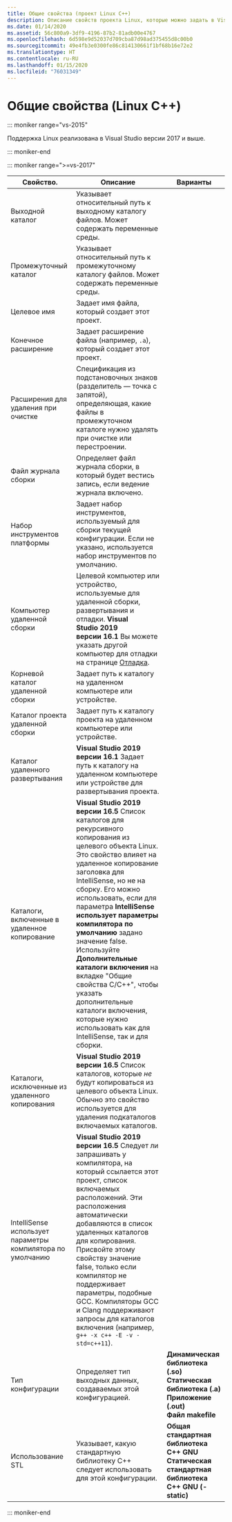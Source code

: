 ```yaml
---
title: Общие свойства (проект Linux C++)
description: Описание свойств проекта Linux, которые можно задать в Visual Studio на странице "Общие свойства".
ms.date: 01/14/2020
ms.assetid: 56c800a9-3df9-4196-87b2-81adb00e4767
ms.openlocfilehash: 6d598e9d52037d709cba87d98ad375455d8c00b0
ms.sourcegitcommit: 49e4fb3e0300fe86c814130661f1bf68b16e72e2
ms.translationtype: HT
ms.contentlocale: ru-RU
ms.lasthandoff: 01/15/2020
ms.locfileid: "76031349"
---
```

# <a name="general-properties-linux-c"></a>Общие свойства (Linux C++)

::: moniker range="vs-2015"

Поддержка Linux реализована в Visual Studio версии 2017 и выше.

::: moniker-end

::: moniker range=">=vs-2017"

Свойство. | Описание | Варианты
--- | ---| ---
Выходной каталог | Указывает относительный путь к выходному каталогу файлов. Может содержать переменные среды.
Промежуточный каталог | Указывает относительный путь к промежуточному каталогу файлов. Может содержать переменные среды.
Целевое имя | Задает имя файла, который создает этот проект.
Конечное расширение | Задает расширение файла (например, `.a`), который создает этот проект.
Расширения для удаления при очистке | Спецификация из подстановочных знаков (разделитель — точка с запятой), определяющая, какие файлы в промежуточном каталоге нужно удалять при очистке или перестроении.
Файл журнала сборки | Определяет файл журнала сборки, в который будет вестись запись, если ведение журнала включено.
Набор инструментов платформы | Задает набор инструментов, используемый для сборки текущей конфигурации. Если не указано, используется набор инструментов по умолчанию.
Компьютер удаленной сборки | Целевой компьютер или устройство, используемые для удаленной сборки, развертывания и отладки. **Visual Studio 2019 версии 16.1** Вы можете указать другой компьютер для отладки на странице [Отладка](debugging-linux.md).
Корневой каталог удаленной сборки | Задает путь к каталогу на удаленном компьютере или устройстве.
Каталог проекта удаленной сборки | Задает путь к каталогу проекта на удаленном компьютере или устройстве.
Каталог удаленного развертывания | **Visual Studio 2019 версии 16.1** Задает путь к каталогу на удаленном компьютере или устройстве для развертывания проекта.
Каталоги, включенные в удаленное копирование | **Visual Studio 2019 версии 16.5** Список каталогов для рекурсивного копирования из целевого объекта Linux. Это свойство влияет на удаленное копирование заголовка для IntelliSense, но не на сборку. Его можно использовать, если для параметра **IntelliSense использует параметры компилятора по умолчанию** задано значение false. Используйте **Дополнительные каталоги включения** на вкладке "Общие свойства C/C++", чтобы указать дополнительные каталоги включения, которые нужно использовать как для IntelliSense, так и для сборки.
Каталоги, исключенные из удаленного копирования | **Visual Studio 2019 версии 16.5** Список каталогов, которые *не* будут копироваться из целевого объекта Linux. Обычно это свойство используется для удаления подкаталогов включаемых каталогов.
IntelliSense использует параметры компилятора по умолчанию | **Visual Studio 2019 версии 16.5** Следует ли запрашивать у компилятора, на который ссылается этот проект, список включаемых расположений. Эти расположения автоматически добавляются в список удаленных каталогов для копирования. Присвойте этому свойству значение false, только если компилятор не поддерживает параметры, подобные GCC. Компиляторы GCC и Clang поддерживают запросы для каталогов включения (например, `g++ -x c++ -E -v -std=c++11`).
Тип конфигурации | Определяет тип выходных данных, создаваемых этой конфигурацией. | **Динамическая библиотека (.so)**<br/>**Статическая библиотека (.a)**<br/>**Приложение (.out)**<br/>**Файл makefile**
Использование STL | Указывает, какую стандартную библиотеку C++ следует использовать для этой конфигурации. | **Общая стандартная библиотека C++ GNU**<br/>**Статическая стандартная библиотека C++ GNU (-static)**

::: moniker-end
